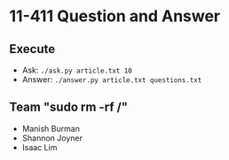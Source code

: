 11-411 Question and Answer
========


Execute
--------
- Ask: `./ask.py article.txt 10`
- Answer: `./answer.py article.txt questions.txt`

Team "sudo rm -rf /"
--------
- Manish Burman
- Shannon Joyner
- Isaac Lim